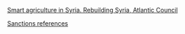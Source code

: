 
[Smart agriculture in Syria. Rebuilding Syria, Atlantic Council](https://www.atlanticcouncil.org/blogs/syriasource/smart-agriculture-in-syria/)


[Sanctions references](./sanctions_references)
